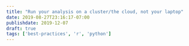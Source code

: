 ```yaml
---
title: "Run your analysis on a cluster/the cloud, not your laptop"
date: 2019-08-27T23:16:17-07:00
publishdate: 2019-12-07
draft: true
tags: ['best-practices', 'r', 'python']
---
```



